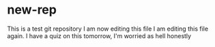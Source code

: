 # new-rep
This is a test git repository
I am now editing this file
I am editing this file again.
I have a quiz on this tomorrow, I'm worried as hell honestly
